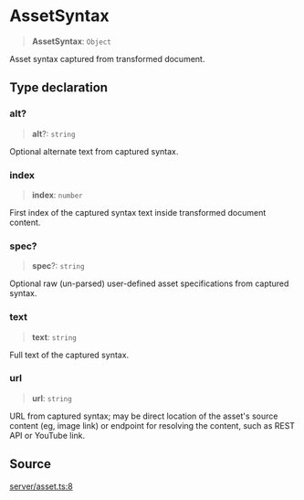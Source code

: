 # AssetSyntax

> **AssetSyntax**: `Object`

Asset syntax captured from transformed document.

## Type declaration

### alt?

> **alt**?: `string`

Optional alternate text from captured syntax.

### index

> **index**: `number`

First index of the captured syntax text inside transformed document content.

### spec?

> **spec**?: `string`

Optional raw (un-parsed) user-defined asset specifications from captured syntax.

### text

> **text**: `string`

Full text of the captured syntax.

### url

> **url**: `string`

URL from captured syntax; may be direct location of the asset's source content (eg, image link)
 or endpoint for resolving the content, such as REST API or YouTube link.

## Source

[server/asset.ts:8](https://github.com/Elringus/Imgit/blob/f5cda02/src/server/asset.ts#L8)
